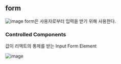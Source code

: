 ## form

![image](https://user-images.githubusercontent.com/88424067/193733985-0e0f3188-fcb3-40f8-9341-e711748b7039.png)
form은 사용자로부터 입력을 받기 위해 사용한다.

### Controlled Components

값이 리액트의 통제를 받는 Input Form Element

![image](https://user-images.githubusercontent.com/88424067/193734160-60e743c0-9beb-4c22-8e5b-4e9f5241b192.png)
